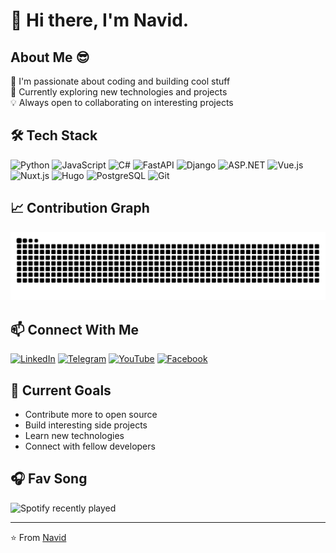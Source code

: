 # 👋 Hi there, I'm Navid.

## About Me 😎
🚀 I'm passionate about coding and building cool stuff  
🌱 Currently exploring new technologies and projects  
💡 Always open to collaborating on interesting projects

## 🛠️ Tech Stack
![Python](https://img.shields.io/badge/-Python-3776AB?style=flat&logo=Python&logoColor=white)
![JavaScript](https://img.shields.io/badge/-JavaScript-F7DF1E?style=flat&logo=JavaScript&logoColor=black)
![C#](https://img.shields.io/badge/-C%23-239120?style=flat&logo=c-sharp&logoColor=white)
![FastAPI](https://img.shields.io/badge/-FastAPI-009688?style=flat&logo=fastapi&logoColor=white)
![Django](https://img.shields.io/badge/-Django-092E20?style=flat&logo=django&logoColor=white)
![ASP.NET](https://img.shields.io/badge/-ASP.NET-512BD4?style=flat&logo=.net&logoColor=white)
![Vue.js](https://img.shields.io/badge/-Vue.js-4FC08D?style=flat&logo=vue.js&logoColor=white)
![Nuxt.js](https://img.shields.io/badge/-Nuxt.js-00DC82?style=flat&logo=nuxt.js&logoColor=white)
![Hugo](https://img.shields.io/badge/-Hugo-FF4088?style=flat&logo=hugo&logoColor=white)
![PostgreSQL](https://img.shields.io/badge/-PostgreSQL-336791?style=flat&logo=postgresql&logoColor=white)
![Git](https://img.shields.io/badge/-Git-F05032?style=flat&logo=git&logoColor=white)

## 📈 Contribution Graph
![Snake animation](https://github.com/Navid-Meng/Navid-Meng/blob/output/github-contribution-grid-snake.svg)

## 📫 Connect With Me
[![LinkedIn](https://img.shields.io/badge/-LinkedIn-0077B5?style=flat&logo=Linkedin&logoColor=white)](https://www.linkedin.com/in/meng-navid/)
[![Telegram](https://img.shields.io/badge/-Telegram-26A5E4?style=flat&logo=Telegram&logoColor=white)](https://t.me/mengnavid)
[![YouTube](https://img.shields.io/badge/-YouTube-FF0000?style=flat&logo=YouTube&logoColor=white)](https://www.youtube.com/@coderistic)
[![Facebook](https://img.shields.io/badge/-Facebook-1877F2?style=flat&logo=Facebook&logoColor=white)](https://facebook.com/Meng-Navid)


## 🎯 Current Goals
- Contribute more to open source
- Build interesting side projects
- Learn new technologies
- Connect with fellow developers

## 🎧 Fav Song
![Spotify recently played](https://spotify-recently-played-readme.vercel.app/api?user=31fc3oe6xo7mioj22v7y5k2mwmoy)

---
⭐️ From [Navid](https://github.com/Navid-Meng)

<!-- 
## 📊 GitHub Stats
![Your GitHub Stats](https://github-readme-stats.vercel.app/api?username=Navid-Meng&show_icons=true&theme=radical)
-->
